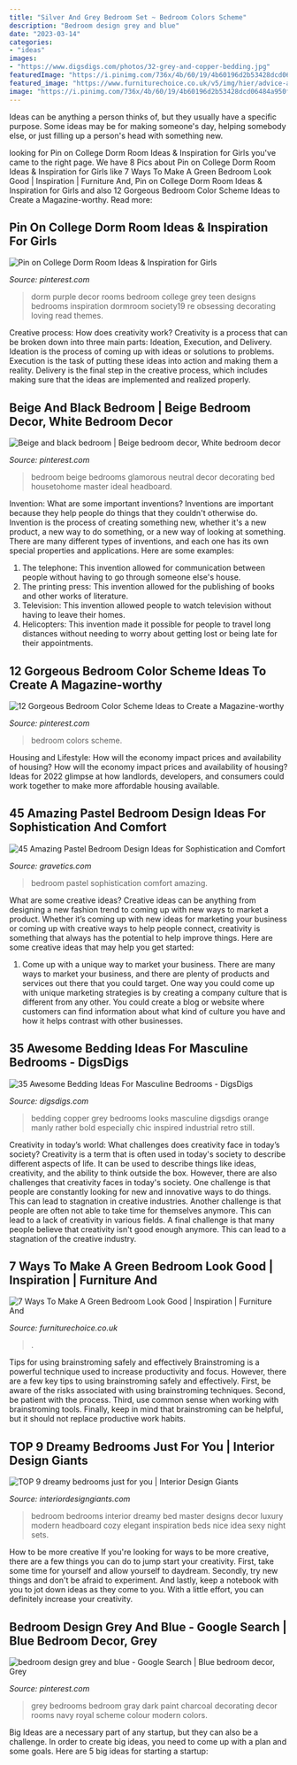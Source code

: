 ```yaml
---
title: "Silver And Grey Bedroom Set ~ Bedroom Colors Scheme"
description: "Bedroom design grey and blue"
date: "2023-03-14"
categories:
- "ideas"
images:
- "https://www.digsdigs.com/photos/32-grey-and-copper-bedding.jpg"
featuredImage: "https://i.pinimg.com/736x/4b/60/19/4b60196d2b53428dcd06484a950ff068.jpg"
featured_image: "https://www.furniturechoice.co.uk/v5/img/hier/advice-and-inspiration/7-ways-to-make-a-green-bedroom-look-good/01-cosy-green-bedroom-in-sage.jpg"
image: "https://i.pinimg.com/736x/4b/60/19/4b60196d2b53428dcd06484a950ff068.jpg"
---
```



Ideas can be anything a person thinks of, but they usually have a specific purpose. Some ideas may be for making someone's day, helping somebody else, or just filling up a person's head with something new.

	

		
looking for Pin on College Dorm Room Ideas &amp; Inspiration for Girls you've came to the right page. We have 8 Pics about Pin on College Dorm Room Ideas &amp; Inspiration for Girls like 7 Ways To Make A Green Bedroom Look Good | Inspiration | Furniture And, Pin on College Dorm Room Ideas &amp; Inspiration for Girls and also 12 Gorgeous Bedroom Color Scheme Ideas to Create a Magazine-worthy. Read more:
		
    
## Pin On College Dorm Room Ideas &amp; Inspiration For Girls

<img loading=lazy src="https://i.pinimg.com/736x/4b/60/19/4b60196d2b53428dcd06484a950ff068.jpg" onerror="this.onerror=null;this.src='https://tse3.mm.bing.net/th?id=OIP.xj9IE4c2QUPobVKNecvXkQHaJV&amp;pid=15.1';" alt="Pin on College Dorm Room Ideas &amp; Inspiration for Girls">

_Source: pinterest.com_

>dorm purple decor rooms bedroom college grey teen designs bedrooms inspiration dormroom society19 re obsessing decorating loving read themes. 

	

Creative process: How does creativity work?
Creativity is a process that can be broken down into three main parts: Ideation, Execution, and Delivery. Ideation is the process of coming up with ideas or solutions to problems. Execution is the task of putting these ideas into action and making them a reality. Delivery is the final step in the creative process, which includes making sure that the ideas are implemented and realized properly.

    
## Beige And Black Bedroom | Beige Bedroom Decor, White Bedroom Decor

<img loading=lazy src="https://i.pinimg.com/736x/cc/43/16/cc4316196ca5817f097c649d4bc1268f--beige-bedrooms-black-and-beige-bedroom.jpg" onerror="this.onerror=null;this.src='https://tse3.mm.bing.net/th?id=OIP.EH8s28OESK6wWKzSMF6zwgHaHa&amp;pid=15.1';" alt="Beige and black bedroom | Beige bedroom decor, White bedroom decor">

_Source: pinterest.com_

>bedroom beige bedrooms glamorous neutral decor decorating bed housetohome master ideal headboard. 

	

Invention: What are some important inventions?
Inventions are important because they help people do things that they couldn't otherwise do. Invention is the process of creating something new, whether it's a new product, a new way to do something, or a new way of looking at something. There are many different types of inventions, and each one has its own special properties and applications. Here are some examples: 
1. The telephone: This invention allowed for communication between people without having to go through someone else's house.
2. The printing press: This invention allowed for the publishing of books and other works of literature.
3. Television: This invention allowed people to watch television without having to leave their homes.
4. Helicopters: This invention made it possible for people to travel long distances without needing to worry about getting lost or being late for their appointments.

    
## 12 Gorgeous Bedroom Color Scheme Ideas To Create A Magazine-worthy

<img loading=lazy src="https://i.pinimg.com/736x/47/33/f6/4733f6e25fc4c6388d2c62efa2538b82.jpg" onerror="this.onerror=null;this.src='https://tse1.mm.bing.net/th?id=OIP.yLrzom-WJXI_0JdXu0R3hgHaNh&amp;pid=15.1';" alt="12 Gorgeous Bedroom Color Scheme Ideas to Create a Magazine-worthy">

_Source: pinterest.com_

>bedroom colors scheme. 

	

Housing and Lifestyle: How will the economy impact prices and availability of housing?
How will the economy impact prices and availability of housing? 
Ideas for 2022 glimpse at how landlords, developers, and consumers could work together to make more affordable housing available.

    
## 45 Amazing Pastel Bedroom Design Ideas For Sophistication And Comfort

<img loading=lazy src="https://www.gravetics.com/wp-content/uploads/2017/09/Pastel-Blue-Bedroom-Design-Ideas-2018.jpg" onerror="this.onerror=null;this.src='https://tse2.mm.bing.net/th?id=OIP.X7ZxzRRiQm9xdyW1wPBbdAHaKd&amp;pid=15.1';" alt="45 Amazing Pastel Bedroom Design Ideas for Sophistication and Comfort">

_Source: gravetics.com_

>bedroom pastel sophistication comfort amazing. 

	

What are some creative ideas?
Creative ideas can be anything from designing a new fashion trend to coming up with new ways to market a product. Whether it’s coming up with new ideas for marketing your business or coming up with creative ways to help people connect, creativity is something that always has the potential to help improve things. Here are some creative ideas that may help you get started: 
1. Come up with a unique way to market your business. There are many ways to market your business, and there are plenty of products and services out there that you could target. One way you could come up with unique marketing strategies is by creating a company culture that is different from any other. You could create a blog or website where customers can find information about what kind of culture you have and how it helps contrast with other businesses.

    
## 35 Awesome Bedding Ideas For Masculine Bedrooms - DigsDigs

<img loading=lazy src="https://www.digsdigs.com/photos/32-grey-and-copper-bedding.jpg" onerror="this.onerror=null;this.src='https://tse2.mm.bing.net/th?id=OIP.kZd-2PgMvAJWpjWxuhT8mAHaLH&amp;pid=15.1';" alt="35 Awesome Bedding Ideas For Masculine Bedrooms - DigsDigs">

_Source: digsdigs.com_

>bedding copper grey bedrooms looks masculine digsdigs orange manly rather bold especially chic inspired industrial retro still. 

	

Creativity in today’s world: What challenges does creativity face in today’s society?
Creativity is a term that is often used in today's society to describe different aspects of life. It can be used to describe things like ideas, creativity, and the ability to think outside the box. However, there are also challenges that creativity faces in today's society. One challenge is that people are constantly looking for new and innovative ways to do things. This can lead to stagnation in creative industries. Another challenge is that people are often not able to take time for themselves anymore. This can lead to a lack of creativity in various fields. A final challenge is that many people believe that creativity isn't good enough anymore. This can lead to a stagnation of the creative industry.

    
## 7 Ways To Make A Green Bedroom Look Good | Inspiration | Furniture And

<img loading=lazy src="https://www.furniturechoice.co.uk/v5/img/hier/advice-and-inspiration/7-ways-to-make-a-green-bedroom-look-good/01-cosy-green-bedroom-in-sage.jpg" onerror="this.onerror=null;this.src='https://tse4.mm.bing.net/th?id=OIP.T5m2r5B_Le0eBzw93YyEXwHaLL&amp;pid=15.1';" alt="7 Ways To Make A Green Bedroom Look Good | Inspiration | Furniture And">

_Source: furniturechoice.co.uk_

>. 

	

Tips for using brainstroming safely and effectively
Brainstroming is a powerful technique used to increase productivity and focus. However, there are a few key tips to using brainstroming safely and effectively. First, be aware of the risks associated with using brainstroming techniques. Second, be patient with the process. Third, use common sense when working with brainstroming tools. Finally, keep in mind that brainstroming can be helpful, but it should not replace productive work habits.

    
## TOP 9 Dreamy Bedrooms Just For You | Interior Design Giants

<img loading=lazy src="http://interiordesigngiants.com/wp-content/uploads/2014/12/Beautiful-Bedroom7.jpg" onerror="this.onerror=null;this.src='https://tse4.mm.bing.net/th?id=OIP.o2uw62tciNtdU6d39AwWVgHaLH&amp;pid=15.1';" alt="TOP 9 dreamy bedrooms just for you | Interior Design Giants">

_Source: interiordesigngiants.com_

>bedroom bedrooms interior dreamy bed master designs decor luxury modern headboard cozy elegant inspiration beds nice idea sexy night sets. 

	

How to be more creative
If you're looking for ways to be more creative, there are a few things you can do to jump start your creativity. First, take some time for yourself and allow yourself to daydream. Secondly, try new things and don't be afraid to experiment. And lastly, keep a notebook with you to jot down ideas as they come to you. With a little effort, you can definitely increase your creativity.

    
## Bedroom Design Grey And Blue - Google Search | Blue Bedroom Decor, Grey

<img loading=lazy src="https://i.pinimg.com/736x/82/98/11/829811971aef5cde591245cec2713f7b--charcoal-grey-bedrooms-blue-gray-bedroom.jpg" onerror="this.onerror=null;this.src='https://tse1.mm.bing.net/th?id=OIP.pzujfHknYtPQ2wKu8wbtmgHaFj&amp;pid=15.1';" alt="bedroom design grey and blue - Google Search | Blue bedroom decor, Grey">

_Source: pinterest.com_

>grey bedrooms bedroom gray dark paint charcoal decorating decor rooms navy royal scheme colour modern colors. 

	

Big Ideas are a necessary part of any startup, but they can also be a challenge. In order to create big ideas, you need to come up with a plan and some goals. Here are 5 big ideas for starting a startup: 

